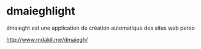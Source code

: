dmaieghlight
============

dmaieght est une application de création automatique des sites web perso

http://www.mdakil.me/dmaiegh/
